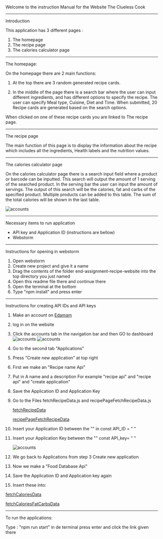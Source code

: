 Welcome to the instruction Manual for the Website The Clueless Cook

---------------------------------------
Introduction 

This application has 3 different pages :
1. The homepage
2. The recipe page
3. The calories calculator page
-----
The homepage:

On the homepage there are 2 main functions:

1. At the top there are 3 random generated recipe cards.

2. In the middle of the page there is a search bar where the user can input different ingredients, and has different options to specify the recipe. The user can specify Meal type, Cuisine, Diet and Time. When submitted, 20 Recipe cards are generated based on the search options.

When clicked on one of these recipe cards you are linked to The recipe page.

------
The recipe page

The main function of this page is to display the information about the recipe which includes all the ingredients, Health labels and the nutrition values.

-----

The calories calculator page

On the calories calculator page there is a search input field where a product or barcode can be inputted. This search will output the amount of 1 serving of the searched product.
In the serving bar the user can input the amount of servings. The output of this search will be the calories, fat and carbs of the specified product.
Multiple products can be added to this table. The sum of the total calories will be shown in the last table.

![accounts]( Assets/images/main-page-screenshot.png?raw=true)

--------------------
Necessary items to run application 

- API key and Application ID (instructions are bellow)
- Webstorm

--------

Instructions for opening in webstorm

1. Open webstorm 
2. Create new project and give it a name
3. Drag the contents of the folder end-assignment-recipe-website into the top directory you just named
4. Open this readme file there and continue there
5. Open the terminal at the bottom
6. Type "npm install" and press enter


------

Instructions for creating API IDs and API keys

1. Make an account on [Edamam](https://www.edamam.com/)
2. log in on the website
3. Click the accounts tab in the navigation bar and then GO to dashboard
![accounts]( Assets/images/screenshot-accounts.png?raw=true)
![accounts]( Assets/images/dashboard.png?raw=true)
4. Go to the second tab "Applications"
5. Press "Create new application" at top right
6. First we make an "Recipe name Api"
7. Put in A name and a description For example "recipe api" and "recipe api" and "create application"
8. Save the Application ID and Application Key
9. Go to the Files fetchRecipeData.js and recipePageFetchRecipeData.js

   [fetchRecipeData](functions/fetchRecipeData.js)

   [recipePageFetchRecipeData](functions/recipePageFetchRecipeData.js)
10. Insert your Application ID between the "" in const API_ID = " "
11. Insert your Application Key between the "" const API_key= " "

    ![accounts]( Assets/images/insert-key-screenshot.png?raw=true)

12. We go back to Applications from step 3 Create new application
13. Now we make a "Food Database Api"
14. Save the Application ID and Application key again
15. Insert these into:

[fetchCaloriesData](functions/fetchCaloriesData.js)

[fetchCaloriesFatCarbsData](functions/fetchCaloriesFatCarbsData.js)

-------

To run the applications:

Type : "npm run start" in de terminal press enter and click the link given there


